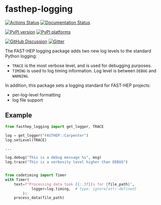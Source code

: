 # fasthep-logging

[![Actions Status][actions-badge]][actions-link]
[![Documentation Status][rtd-badge]][rtd-link]

[![PyPI version][pypi-version]][pypi-link]
[![PyPI platforms][pypi-platforms]][pypi-link]

[![GitHub Discussion][github-discussions-badge]][github-discussions-link]
[![Gitter][gitter-badge]][gitter-link]

The FAST-HEP logging package adds two new log levels to the standard Python logging:
- `TRACE` is the most verbose level, and is used for debugging purposes.
- `TIMING` is used to log timing information. Log level is between `DEBUG` and `WARNING`.

In addition, this package sets a logging standard for FAST-HEP projects:
- per-log-level formatting
- log file support


## Example

```python
from fasthep_logging import get_logger, TRACE

log = get_logger("FASTHEP::Carpenter")
log.setLevel(TRACE)

...

log.debug("This is a debug message %s", msg)
log.trace("This is a verbosity level higher than DEBUG")


from codetiming import Timer
with Timer(
    text=f"Processing data took {{:.3f}}s for {file_path}",
            logger=log.timing,  # type: ignore[attr-defined]
        ):
    process_data(file_path)
```

<!-- prettier-ignore-start -->
[actions-badge]:            https://github.com/FAST-HEP/fasthep-logging/workflows/CI/badge.svg
[actions-link]:             https://github.com/FAST-HEP/fasthep-logging/actions
[github-discussions-badge]: https://img.shields.io/static/v1?label=Discussions&message=Ask&color=blue&logo=github
[github-discussions-link]:  https://github.com/orgs/FAST-HEP/discussions
[gitter-badge]:             https://badges.gitter.im/FAST-HEP/community.svg
[gitter-link]:              https://gitter.im/FAST-HEP/community?utm_source=badge&utm_medium=badge&utm_campaign=pr-badge
[pypi-link]:                https://pypi.org/project/fasthep-logging/
[pypi-platforms]:           https://img.shields.io/pypi/pyversions/fasthep-logging
[pypi-version]:             https://badge.fury.io/py/fasthep-logging.svg
[rtd-badge]:                https://readthedocs.org/projects/fasthep-logging/badge/?version=latest
[rtd-link]:                 https://fasthep-logging.readthedocs.io/en/latest/?badge=latest
[sk-badge]:                 https://scikit-hep.org/assets/images/Scikit--HEP-Project-blue.svg
<!-- prettier-ignore-end -->
